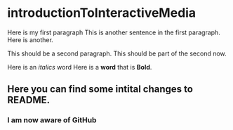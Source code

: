 # introductionToInteractiveMedia
Here is my first paragraph
This is another sentence in the first paragraph.
Here is another.

This should be a second paragraph. 
This should be part of the second now.

Here is an *italics* word
Here is a **word** that is **Bold**.

## Here you can find some intital changes to README.
### I am now aware of GitHub
